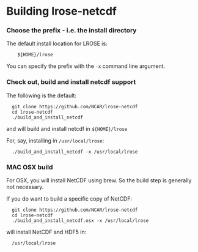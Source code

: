 # Building lrose-netcdf

### Choose the prefix - i.e. the install directory

The default install location for LROSE is:

```
    ${HOME}/lrose
```

You can specify the prefix with the ```-x``` command line argument.

### Check out, build and install **netcdf** support

The following is the default:

```
  git clone https://github.com/NCAR/lrose-netcdf
  cd lrose-netcdf
  ./build_and_install_netcdf
```

and will build and install netcdf in `${HOME}/lrose`

For, say, installing in `/usr/local/lrose`:

```
  ./build_and_install_netcdf -x /usr/local/lrose
```

### MAC OSX build

For OSX, you will install NetCDF using brew.
So the build step is generally not necessary.

If you do want to build a specific copy of NetCDF:

```
  git clone https://github.com/NCAR/lrose-netcdf
  cd lrose-netcdf
  ./build_and_install_netcdf.osx -x /usr/local/lrose
```

will install NetCDF and HDF5 in:

```
  /usr/local/lrose
```

